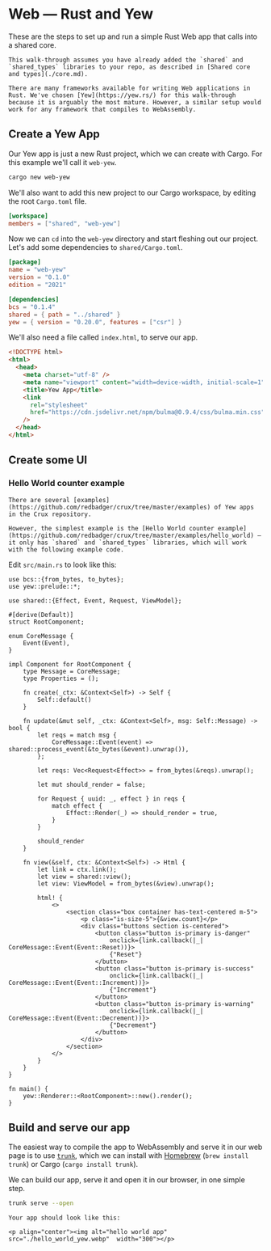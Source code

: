 
# Web — Rust and Yew

These are the steps to set up and run a simple Rust Web app that calls into a shared core.

```admonish
This walk-through assumes you have already added the `shared` and `shared_types` libraries to your repo, as described in [Shared core and types](./core.md).
```

```admonish info
There are many frameworks available for writing Web applications in Rust. We've chosen [Yew](https://yew.rs/) for this walk-through because it is arguably the most mature. However, a similar setup would work for any framework that compiles to WebAssembly.
```

## Create a Yew App

Our Yew app is just a new Rust project, which we can create with Cargo. For this example we'll call it `web-yew`.

```sh
cargo new web-yew
```

We'll also want to add this new project to our Cargo workspace, by editing the root `Cargo.toml` file.

```toml
[workspace]
members = ["shared", "web-yew"]
```

Now we can `cd` into the `web-yew` directory and start fleshing out our project. Let's add some dependencies to `shared/Cargo.toml`.

```toml
[package]
name = "web-yew"
version = "0.1.0"
edition = "2021"

[dependencies]
bcs = "0.1.4"
shared = { path = "../shared" }
yew = { version = "0.20.0", features = ["csr"] }
```

We'll also need a file called `index.html`, to serve our app.

```html
<!DOCTYPE html>
<html>
  <head>
    <meta charset="utf-8" />
    <meta name="viewport" content="width=device-width, initial-scale=1" />
    <title>Yew App</title>
    <link
      rel="stylesheet"
      href="https://cdn.jsdelivr.net/npm/bulma@0.9.4/css/bulma.min.css"
    />
  </head>
</html>
```

## Create some UI

### Hello World counter example

```admonish example
There are several [examples](https://github.com/redbadger/crux/tree/master/examples) of Yew apps in the Crux repository.

However, the simplest example is the [Hello World counter example](https://github.com/redbadger/crux/tree/master/examples/hello_world) — it only has `shared` and `shared_types` libraries, which will work with the following example code.
```

Edit `src/main.rs` to look like this:

```rust,noplayground
use bcs::{from_bytes, to_bytes};
use yew::prelude::*;

use shared::{Effect, Event, Request, ViewModel};

#[derive(Default)]
struct RootComponent;

enum CoreMessage {
    Event(Event),
}

impl Component for RootComponent {
    type Message = CoreMessage;
    type Properties = ();

    fn create(_ctx: &Context<Self>) -> Self {
        Self::default()
    }

    fn update(&mut self, _ctx: &Context<Self>, msg: Self::Message) -> bool {
        let reqs = match msg {
            CoreMessage::Event(event) => shared::process_event(&to_bytes(&event).unwrap()),
        };

        let reqs: Vec<Request<Effect>> = from_bytes(&reqs).unwrap();

        let mut should_render = false;

        for Request { uuid: _, effect } in reqs {
            match effect {
                Effect::Render(_) => should_render = true,
            }
        }

        should_render
    }

    fn view(&self, ctx: &Context<Self>) -> Html {
        let link = ctx.link();
        let view = shared::view();
        let view: ViewModel = from_bytes(&view).unwrap();

        html! {
            <>
                <section class="box container has-text-centered m-5">
                    <p class="is-size-5">{&view.count}</p>
                    <div class="buttons section is-centered">
                        <button class="button is-primary is-danger"
                            onclick={link.callback(|_| CoreMessage::Event(Event::Reset))}>
                            {"Reset"}
                        </button>
                        <button class="button is-primary is-success"
                            onclick={link.callback(|_| CoreMessage::Event(Event::Increment))}>
                            {"Increment"}
                        </button>
                        <button class="button is-primary is-warning"
                            onclick={link.callback(|_| CoreMessage::Event(Event::Decrement))}>
                            {"Decrement"}
                        </button>
                    </div>
                </section>
            </>
        }
    }
}

fn main() {
    yew::Renderer::<RootComponent>::new().render();
}
```

## Build and serve our app

The easiest way to compile the app to WebAssembly and serve it in our web page is to use [`trunk`](https://trunkrs.dev/), which we can install with [Homebrew](https://brew.sh/) (`brew install trunk`) or Cargo (`cargo install trunk`).

We can build our app, serve it and open it in our browser, in one simple step.

```sh
trunk serve --open
```

```admonish success
Your app should look like this:

<p align="center"><img alt="hello world app" src="./hello_world_yew.webp"  width="300"></p>
```